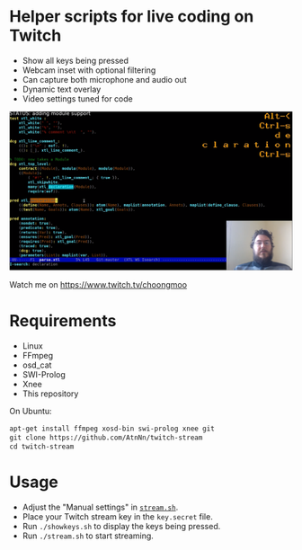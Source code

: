 # Helper scripts for live coding on Twitch

- Show all keys being pressed
- Webcam inset with optional filtering
- Can capture both microphone and audio out
- Dynamic text overlay
- Video settings tuned for code

![Screen grab of my stream](sample.png)

Watch me on https://www.twitch.tv/choongmoo

# Requirements

* Linux
* FFmpeg
* osd\_cat
* SWI-Prolog
* Xnee
* This repository

On Ubuntu:

```
apt-get install ffmpeg xosd-bin swi-prolog xnee git
git clone https://github.com/AtnNn/twitch-stream
cd twitch-stream
```

# Usage

* Adjust the "Manual settings" in [`stream.sh`](stream.sh).
* Place your Twitch stream key in the `key.secret` file.
* Run `./showkeys.sh` to display the keys being pressed.
* Run `./stream.sh` to start streaming.
